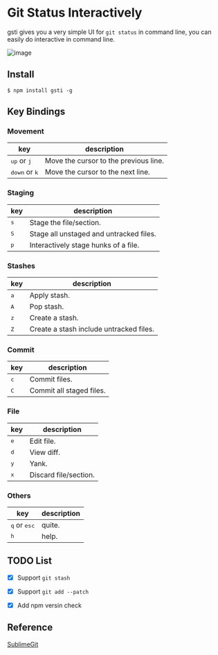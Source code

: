 # Git Status Interactively

gsti gives you a very simple UI for `git status` in command line, you can easily do interactive in command line.

![image](https://user-images.githubusercontent.com/2182004/47619060-3bddfc00-db15-11e8-96da-a001a243e8b9.png)



## Install

```
$ npm install gsti -g
```

## Key Bindings

### Movement

| **key** | **description** |
| --- | --- |
| <kbd>up</kbd> or <kbd>j</kbd> | Move the cursor to the previous line. |
| <kbd>down</kbd> or <kbd>k</kbd> | Move the cursor to the next line. |


### Staging

| **key** | **description** |
| --- | --- |
| <kbd>s</kbd> | Stage the file/section. |
| <kbd>S</kbd> | Stage all unstaged and untracked files. |
| <kbd>p</kbd> | Interactively stage hunks of a file. |

### Stashes

| **key** | **description** |
| --- | --- |
| <kbd>a</kbd> | Apply stash. |
| <kbd>A</kbd> | Pop stash. |
| <kbd>z</kbd> | Create a stash. |
| <kbd>Z</kbd> | Create a stash include untracked files. |

### Commit

| **key** | **description** |
| --- | --- |
| <kbd>c</kbd> | Commit files. |
| <kbd>C</kbd> | Commit all staged files. |

### File

| **key** | **description** |
| --- | --- |
| <kbd>e</kbd> | Edit file. |
| <kbd>d</kbd> | View diff. |
| <kbd>y</kbd> | Yank. |
| <kbd>x</kbd> | Discard file/section. |

### Others

| **key** | **description** |
| --- | --- |
| <kbd>q</kbd> or <kbd>esc</kbd> | quite. |
| <kbd>h</kbd> | help. |


## TODO List


- [x] Support `git stash`
- [x] Support `git add --patch`
- [x] Add npm versin check


## Reference

[SublimeGit](https://github.com/SublimeGit/SublimeGit)
